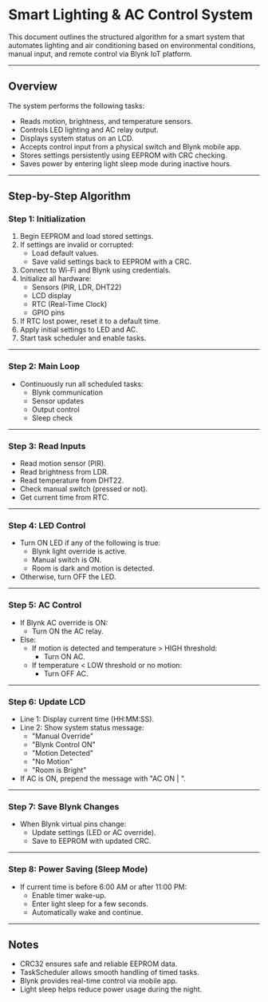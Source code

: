 # Smart Lighting & AC Control System

This document outlines the structured algorithm for a smart system that automates lighting and air conditioning based on environmental conditions, manual input, and remote control via Blynk IoT platform.

---

## Overview

The system performs the following tasks:

- Reads motion, brightness, and temperature sensors.
- Controls LED lighting and AC relay output.
- Displays system status on an LCD.
- Accepts control input from a physical switch and Blynk mobile app.
- Stores settings persistently using EEPROM with CRC checking.
- Saves power by entering light sleep mode during inactive hours.

---

## Step-by-Step Algorithm

### Step 1: Initialization

1. Begin EEPROM and load stored settings.  
2. If settings are invalid or corrupted:  
   - Load default values.  
   - Save valid settings back to EEPROM with a CRC.  
3. Connect to Wi-Fi and Blynk using credentials.  
4. Initialize all hardware:  
   - Sensors (PIR, LDR, DHT22)  
   - LCD display  
   - RTC (Real-Time Clock)  
   - GPIO pins  
5. If RTC lost power, reset it to a default time.  
6. Apply initial settings to LED and AC.  
7. Start task scheduler and enable tasks.  

---

### Step 2: Main Loop

- Continuously run all scheduled tasks:  
  - Blynk communication  
  - Sensor updates  
  - Output control  
  - Sleep check  

---

### Step 3: Read Inputs

- Read motion sensor (PIR).  
- Read brightness from LDR.  
- Read temperature from DHT22.  
- Check manual switch (pressed or not).  
- Get current time from RTC.  

---

### Step 4: LED Control

- Turn ON LED if any of the following is true:  
  - Blynk light override is active.  
  - Manual switch is ON.  
  - Room is dark and motion is detected.  
- Otherwise, turn OFF the LED.  

---

### Step 5: AC Control

- If Blynk AC override is ON:  
  - Turn ON the AC relay.  
- Else:  
  - If motion is detected and temperature > HIGH threshold:  
    - Turn ON AC.  
  - If temperature < LOW threshold or no motion:  
    - Turn OFF AC.  

---

### Step 6: Update LCD

- Line 1: Display current time (HH:MM:SS).  
- Line 2: Show system status message:  
  - "Manual Override"  
  - "Blynk Control ON"  
  - "Motion Detected"  
  - "No Motion"  
  - "Room is Bright"  
- If AC is ON, prepend the message with "AC ON | ".  

---

### Step 7: Save Blynk Changes

- When Blynk virtual pins change:  
  - Update settings (LED or AC override).  
  - Save to EEPROM with updated CRC.  

---

### Step 8: Power Saving (Sleep Mode)

- If current time is before 6:00 AM or after 11:00 PM:  
  - Enable timer wake-up.  
  - Enter light sleep for a few seconds.  
  - Automatically wake and continue.  

---

## Notes

- CRC32 ensures safe and reliable EEPROM data.  
- TaskScheduler allows smooth handling of timed tasks.  
- Blynk provides real-time control via mobile app.  
- Light sleep helps reduce power usage during the night.
